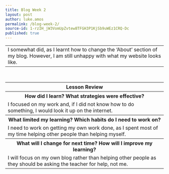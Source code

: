 ```yaml
---
title: Blog Week 2
layout: post
author: luke.amos
permalink: /blog-week-2/
source-id: 1-rzIH_jW3VomUpZvtew8TFGH3P1KjSb9uWEz1CRQ-Dc
published: true
---
```

<table class="title" onClick="location.href='https://crazygaming77.github.io/blog-week2/';>
<tr>
<th><strong>Ok, I think I'm getting the hang of it.</strong></th>
</tr>
<tr>
<th><strong>Friday 16th September 2016</strong></th>
</tr>
</table>
<br />

<table>
  <tr>
    <td><strong>Title:</strong></td>
    <td>Blog Week 2</td>
  </tr>
  <tr>
    <td><strong>Date:</strong></td>
    <td>16/09/16</td>
  </tr>
  <tr>
    <td><strong>Starting point:</strong></td>
    <td>I played around with the config.yml and css files at home.</td>
  </tr>
  <tr>
    <td><strong>Target for this lesson?</strong></td>
    <td>To begin to make my site look presentable and to change the 'About' section of my site.</td>
  </tr>
  <tr>
    <td><strong>Did I reach my target? 
(add details to "Lesson Review")</strong></td>
    <td>I somewhat did, as I learnt how to change the ‘About’ section of my blog. However, I am still unhappy with what my website looks like.</td>
  </tr>
</table>
<br />

<table>
  <tr>
    <th><strong>Lesson Review</strong></th>
  </tr>
  <tr>
    <th><strong>How did I learn? What strategies were effective? </strong></th>
  </tr>
  <tr>
    <td>I focused on my work and, if I did not know how to do something, I would look it up on the internet.</td>
  </tr>
  <tr>
    <th><strong>What limited my learning? Which habits do I need to work on? </strong></th>
  </tr>
  <tr>
    <td>I need to work on getting my own work done, as I spent most of my time helping other people than helping myself. </td>
  </tr>
  <tr>
    <th><strong>What will I change for next time? How will I improve my learning?</strong></th>
  </tr>
  <tr>
    <td>I will focus on my own blog rather than helping other people as they should be asking the teacher for help, not me.</td>
  </tr>
</table>
<br />

